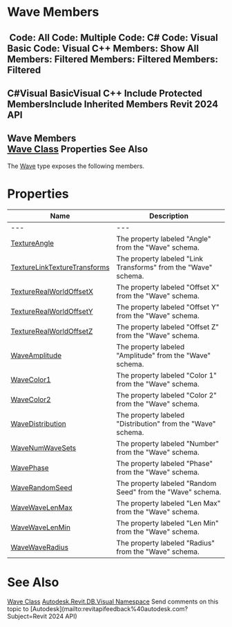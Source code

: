 # Wave Members

﻿
 Code: All Code: Multiple Code: C# Code: Visual Basic Code: Visual C++  Members: Show All Members: Filtered Members: Filtered Members: Filtered   
---  
C#Visual BasicVisual C++
Include Protected MembersInclude Inherited Members
Revit 2024 API  
---  
Wave Members  
[Wave Class](9c0cc26f-f6ae-708e-5612-d3d181058174.md "Wave Class") Properties See Also  
---  
The [Wave](9c0cc26f-f6ae-708e-5612-d3d181058174.md "Wave Class") type exposes the following members.
# Properties
| Name | Description |
| --- | --- |
| --- | --- | --- |
| [TextureAngle](fc25c8d6-1123-27e1-528d-01820566fb60.md "TextureAngle Property") | The property labeled "Angle" from the "Wave" schema. |
| [TextureLinkTextureTransforms](ff3b0b97-9b83-e9c2-b5d2-de89b037f329.md "TextureLinkTextureTransforms Property") | The property labeled "Link Transforms" from the "Wave" schema. |
| [TextureRealWorldOffsetX](1b94d1ce-863e-9b5e-bb10-a82ddca75b47.md "TextureRealWorldOffsetX Property") | The property labeled "Offset X" from the "Wave" schema. |
| [TextureRealWorldOffsetY](f77e1bae-a639-e701-d114-fd34bc00bbdc.md "TextureRealWorldOffsetY Property") | The property labeled "Offset Y" from the "Wave" schema. |
| [TextureRealWorldOffsetZ](ae907aa3-3aa4-f758-d75d-ce49e88fc131.md "TextureRealWorldOffsetZ Property") | The property labeled "Offset Z" from the "Wave" schema. |
| [WaveAmplitude](bafda654-60bf-11d8-d38c-4825dd61bedd.md "WaveAmplitude Property") | The property labeled "Amplitude" from the "Wave" schema. |
| [WaveColor1](1765500b-9e5d-5a13-097f-23127c82359f.md "WaveColor1 Property") | The property labeled "Color 1" from the "Wave" schema. |
| [WaveColor2](306618d7-942f-3b2c-4b1d-a61dd5a2acbe.md "WaveColor2 Property") | The property labeled "Color 2" from the "Wave" schema. |
| [WaveDistribution](c456cdc0-3fcc-1c68-0395-c1622e896d1b.md "WaveDistribution Property") | The property labeled "Distribution" from the "Wave" schema. |
| [WaveNumWaveSets](2f20cba2-c6d4-6116-73dc-e607cfc49ff3.md "WaveNumWaveSets Property") | The property labeled "Number" from the "Wave" schema. |
| [WavePhase](207eb9fd-ba9c-3894-740b-a2e2642ea5c5.md "WavePhase Property") | The property labeled "Phase" from the "Wave" schema. |
| [WaveRandomSeed](c1e86fae-72f8-31b7-74b8-c2b1b9b30c05.md "WaveRandomSeed Property") | The property labeled "Random Seed" from the "Wave" schema. |
| [WaveWaveLenMax](9b785b5c-cb11-518e-ed5f-6c60add89acd.md "WaveWaveLenMax Property") | The property labeled "Len Max" from the "Wave" schema. |
| [WaveWaveLenMin](77a4660e-a59f-1a10-5ab0-38edafa84251.md "WaveWaveLenMin Property") | The property labeled "Len Min" from the "Wave" schema. |
| [WaveWaveRadius](216a0a9b-4d2b-1323-9b4b-24db29f6fad4.md "WaveWaveRadius Property") | The property labeled "Radius" from the "Wave" schema. |

# See Also
[Wave Class](9c0cc26f-f6ae-708e-5612-d3d181058174.md "Wave Class")
[Autodesk.Revit.DB.Visual Namespace](f5a10581-6ac2-be19-0e32-f87d05bc8b83.md "Autodesk.Revit.DB.Visual Namespace")
Send comments on this topic to [Autodesk](mailto:revitapifeedback%40autodesk.com?Subject=Revit 2024 API)